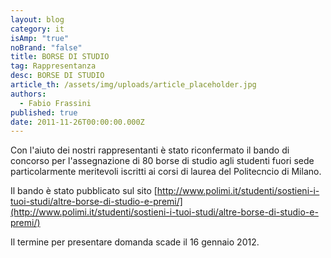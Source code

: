 ```yaml
---
layout: blog
category: it
isAmp: "true"
noBrand: "false"
title: BORSE DI STUDIO
tag: Rappresentanza
desc: BORSE DI STUDIO
article_th: /assets/img/uploads/article_placeholder.jpg
authors:
  - Fabio Frassini
published: true
date: 2011-11-26T00:00:00.000Z
---
```


Con l'aiuto dei nostri rappresentanti è stato riconfermato il bando di concorso per l'assegnazione di 80 borse di studio agli studenti fuori sede particolarmente meritevoli iscritti ai corsi di laurea del Politecncio di Milano.

Il bando è stato pubblicato sul sito [http://www.polimi.it/studenti/sostieni-i-tuoi-studi/altre-borse-di-studio-e-premi/](http://www.polimi.it/studenti/sostieni-i-tuoi-studi/altre-borse-di-studio-e-premi/)

Il termine per presentare domanda scade il 16 gennaio 2012.
